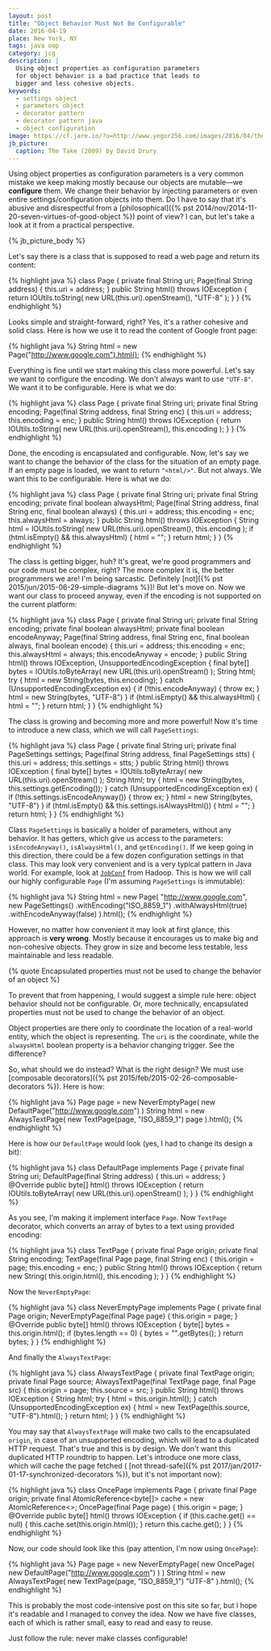 ```yaml
---
layout: post
title: "Object Behavior Must Not Be Configurable"
date: 2016-04-19
place: New York, NY
tags: java oop
category: jcg
description: |
  Using object properties as configuration parameters
  for object behavior is a bad practice that leads to
  bigger and less cohesive objects.
keywords:
  - settings object
  - parameters object
  - decorator pattern
  - decorator pattern java
  - object configuration
image: https://cf.jare.io/?u=http://www.yegor256.com/images/2016/04/the-take.jpg
jb_picture:
  caption: The Take (2009) by David Drury
---
```


Using object properties as configuration parameters is a very common
mistake we keep making mostly because our objects
are mutable&mdash;we **configure** them. We change their behavior by
injecting parameters or even entire settings/configuration objects
into them. Do I have to say that it's abusive and disrespectful
from a [philosophical]({% pst 2014/nov/2014-11-20-seven-virtues-of-good-object %})
point of view? I can, but let's take a look at
it from a practical perspective.

<!--more-->

{% jb_picture_body %}

Let's say there is a class that is supposed to read a web page and
return its content:

{% highlight java %}
class Page {
  private final String uri;
  Page(final String address) {
    this.uri = address;
  }
  public String html() throws IOException {
    return IOUtils.toString(
      new URL(this.uri).openStream(),
      "UTF-8"
    );
  }
}
{% endhighlight %}

Looks simple and straight-forward, right? Yes, it's a rather cohesive
and solid class. Here is how we use it to read the content of Google
front page:

{% highlight java %}
String html = new Page("http://www.google.com").html();
{% endhighlight %}

Everything is fine until we start making this class more powerful.
Let's say we want to configure the encoding. We don't always want to use `"UTF-8"`.
We want it to be configurable. Here is what we do:

{% highlight java %}
class Page {
  private final String uri;
  private final String encoding;
  Page(final String address, final String enc) {
    this.uri = address;
    this.encoding = enc;
  }
  public String html() throws IOException {
    return IOUtils.toString(
      new URL(this.uri).openStream(),
      this.encoding
    );
  }
}
{% endhighlight %}

Done, the encoding is encapsulated and configurable. Now, let's say we
want to change the behavior of the class for the situation of an empty
page. If an empty page is loaded, we want to return `"<html/>"`. But not
always. We want this to be configurable. Here is what we do:

{% highlight java %}
class Page {
  private final String uri;
  private final String encoding;
  private final boolean alwaysHtml;
  Page(final String address, final String enc,
    final boolean always) {
    this.uri = address;
    this.encoding = enc;
    this.alwaysHtml = always;
  }
  public String html() throws IOException {
    String html = IOUtils.toString(
      new URL(this.uri).openStream(),
      this.encoding
    );
    if (html.isEmpty() && this.alwaysHtml) {
      html = "<html/>";
    }
    return html;
  }
}
{% endhighlight %}

The class is getting bigger, huh? It's great, we're good programmers and our
code must be complex, right? The more complex it is, the better programmers
we are! I'm being sarcastic. Definitely
[not]({% pst 2015/jun/2015-06-29-simple-diagrams %})! But let's move on. Now
we want our class to proceed anyway, even if the encoding is not
supported on the current platform:

{% highlight java %}
class Page {
  private final String uri;
  private final String encoding;
  private final boolean alwaysHtml;
  private final boolean encodeAnyway;
  Page(final String address, final String enc,
    final boolean always, final boolean encode) {
    this.uri = address;
    this.encoding = enc;
    this.alwaysHtml = always;
    this.encodeAnyway = encode;
  }
  public String html() throws IOException,
  UnsupportedEncodingException {
    final byte[] bytes = IOUtils.toByteArray(
      new URL(this.uri).openStream()
    );
    String html;
    try {
      html = new String(bytes, this.encoding);
    } catch (UnsupportedEncodingException ex) {
      if (!this.encodeAnyway) {
        throw ex;
      }
      html = new String(bytes, "UTF-8")
    }
    if (html.isEmpty() && this.alwaysHtml) {
      html = "<html/>";
    }
    return html;
  }
}
{% endhighlight %}

The class is growing and becoming more and more powerful! Now it's time
to introduce a new class, which we will call `PageSettings`:

{% highlight java %}
class Page {
  private final String uri;
  private final PageSettings settings;
  Page(final String address, final PageSettings stts) {
    this.uri = address;
    this.settings = stts;
  }
  public String html() throws IOException {
    final byte[] bytes = IOUtils.toByteArray(
      new URL(this.uri).openStream()
    );
    String html;
    try {
      html = new String(bytes, this.settings.getEncoding());
    } catch (UnsupportedEncodingException ex) {
      if (!this.settings.isEncodeAnyway()) {
        throw ex;
      }
      html = new String(bytes, "UTF-8")
    }
    if (html.isEmpty() && this.settings.isAlwaysHtml()) {
      html = "<html/>";
    }
    return html;
  }
}
{% endhighlight %}

Class `PageSettings` is basically a holder of parameters, without any
behavior. It has getters, which give us access to the parameters:
`isEncodeAnyway()`, `isAlwaysHtml()`, and `getEncoding()`. If we keep
going in this direction, there could be a few dozen configuration settings
in that class. This may look very convenient and
is a very typical pattern in Java world. For example,
look at
[`JobConf`](https://hadoop.apache.org/docs/r2.4.1/api/org/apache/hadoop/mapred/JobConf.html)
from Hadoop.
This is how we will call our highly configurable `Page`
(I'm assuming `PageSettings` is immutable):

{% highlight java %}
String html = new Page(
  "http://www.google.com",
  new PageSettings()
    .withEncoding("ISO_8859_1")
    .withAlwaysHtml(true)
    .withEncodeAnyway(false)
).html();
{% endhighlight %}

However, no matter how convenient it may look at first glance,
this approach is **very wrong**. Mostly because it encourages us
to make big and non-cohesive objects. They grow in size and become less
testable, less maintainable and less readable.

{% quote Encapsulated properties must not be used to change the behavior of an object %}

To prevent that from happening,
I would suggest a simple rule here:
object behavior should not be configurable.
Or, more technically, encapsulated properties must not be used to
change the behavior of an object.

Object properties are there only to coordinate the location
of a real-world entity, which the object is representing. The `uri` is the
coordinate, while the `alwaysHtml` boolean property is a behavior changing
trigger. See the difference?

So, what should we do instead? What is the right design? We must
use [composable decorators]({% pst 2015/feb/2015-02-26-composable-decorators %}).
Here is how:

{% highlight java %}
Page page = new NeverEmptyPage(
  new DefaultPage("http://www.google.com")
)
String html = new AlwaysTextPage(
  new TextPage(page, "ISO_8859_1")
  page
).html();
{% endhighlight %}

Here is how our `DefaultPage` would look (yes, I had to change
its design a bit):

{% highlight java %}
class DefaultPage implements Page {
  private final String uri;
  DefaultPage(final String address) {
    this.uri = address;
  }
  @Override
  public byte[] html() throws IOException {
    return IOUtils.toByteArray(
      new URL(this.uri).openStream()
    );
  }
}
{% endhighlight %}

As you see, I'm making it implement interface `Page`.
Now `TextPage` decorator, which converts an array of bytes to a text using
provided encoding:

{% highlight java %}
class TextPage {
  private final Page origin;
  private final String encoding;
  TextPage(final Page page, final String enc) {
    this.origin = page;
    this.encoding = enc;
  }
  public String html() throws IOException {
    return new String(
      this.origin.html(),
      this.encoding
    );
  }
}
{% endhighlight %}

Now the `NeverEmptyPage`:

{% highlight java %}
class NeverEmptyPage implements Page {
  private final Page origin;
  NeverEmptyPage(final Page page) {
    this.origin = page;
  }
  @Override
  public byte[] html() throws IOException {
    byte[] bytes = this.origin.html();
    if (bytes.length == 0) {
      bytes = "<html/>".getBytes();
    }
    return bytes;
  }
}
{% endhighlight %}

And finally the `AlwaysTextPage`:

{% highlight java %}
class AlwaysTextPage {
  private final TextPage origin;
  private final Page source;
  AlwaysTextPage(final TextPage page, final Page src) {
    this.origin = page;
    this.source = src;
  }
  public String html() throws IOException {
    String html;
    try {
      html = this.origin.html();
    } catch (UnsupportedEncodingException ex) {
      html = new TextPage(this.source, "UTF-8").html();
    }
    return html;
  }
}
{% endhighlight %}

You may say that `AlwaysTextPage` will make two calls to the encapsulated
`origin`, in case of an unsupported encoding, which will lead to a duplicated
HTTP request. That's true and this is by design. We don't want this
duplicated HTTP roundtrip to happen. Let's introduce one more class,
which will cache the page fetched (
[not thread-safe]({% pst 2017/jan/2017-01-17-synchronized-decorators %}), but it's not important now):

{% highlight java %}
class OncePage implements Page {
  private final Page origin;
  private final AtomicReference<byte[]> cache =
    new AtomicReference<>;
  OncePage(final Page page) {
    this.origin = page;
  }
  @Override
  public byte[] html() throws IOException {
    if (this.cache.get() == null) {
      this.cache.set(this.origin.html());
    }
    return this.cache.get();
  }
}
{% endhighlight %}

Now, our code should look like this (pay attention, I'm now using `OncePage`):

{% highlight java %}
Page page = new NeverEmptyPage(
  new OncePage(
    new DefaultPage("http://www.google.com")
  )
)
String html = new AlwaysTextPage(
  new TextPage(page, "ISO_8859_1")
  "UTF-8"
).html();
{% endhighlight %}

This is probably the most code-intensive post on this site so far, but I
hope it's readable and I managed to convey the idea. Now we have five
classes, each of which is rather small, easy to read and easy to reuse.

Just follow the rule: never make classes configurable!

